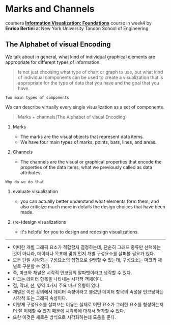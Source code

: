 Marks and Channels
==================

coursera **[Information Visualization: Foundations](https://www.coursera.org/learn/information-visualization-fundamentals/)** course in week4 by **Enrico Bertini** at New York University Tandon School of Engineering

The Alphabet of visual Encoding
-------------------------------

We talk about in general, what kind of individual graphical elements are appropriate for different types of information.

> Is not just choosing what type of chart or graph to use, but what kind of individual components can be used to create a visualization that is appropriate for the type of data that you have and the goal that you have.

`Two main types of components`

We can describe virtually every single visualization as a set of components.

> Marks + channels(The Alphabet of visual Encoding)

1.	Marks

	-	The marks are the visual objects that represent data items.
	-	We have four main types of marks, points, bars, lines, and areas.

2.	Channels

	-	The channels are the visual or graphical properties that encode the properties of the data items, what we previously called as data attributes.

`Why do we do that`

1.	evaluate visualization

	-	you can actually better understand what elements form them, and also criticize much more in details the design choices that have been made.

2.	(re-)design visualizations

	-	it's helpful for you to design and redesign visualizations.

---

-	어떠한 개별 그래픽 요소가 적합할지 결정하는데, 단순히 그래프 종류만 선택하는 것이 아니라, 데이터나 목표에 맞춰 먼저 개별 구성요소를 살펴볼 필요가 있다.  
-	모든 단일 시각화는 구성요소의 집합으로 설명할 수 있는데, 구성요소는 마크와 채널로 구분할 수 있다.
-	즉, 마크와 채널은 시각적 인코딩의 알파벳이라고 생각할 수 있다.
-	마크는 데이터 항목을 나타내는 시각적 객체이다.
-	점, 막대, 선, 영역 4가지 주요 마크 유형이 있다.
-	채널은 이전 강의에서 데이터 속성이라고 불렀던 데이터 항목의 속성을 인코딩하는 시각적 또는 그래픽 속성이다.
-	이렇게 구성요소를 살펴보는 이유는 실제로 어떤 요소가 그러한 요소를 형성하는지 더 잘 이해할 수 있기 때문에 시각화에 대해서 평가할 수 있다.
-	또한 이것은 새로운 방식으로 시각화하는데 도움을 준다.  
